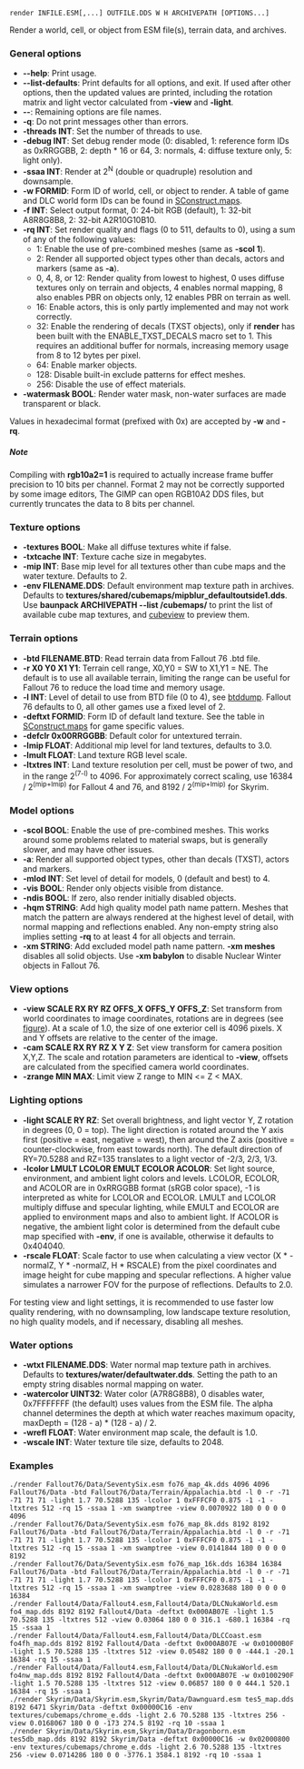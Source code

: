     render INFILE.ESM[,...] OUTFILE.DDS W H ARCHIVEPATH [OPTIONS...]

Render a world, cell, or object from ESM file(s), terrain data, and archives.

### General options

* **--help**: Print usage.
* **--list-defaults**: Print defaults for all options, and exit. If used after other options, then the updated values are printed, including the rotation matrix and light vector calculated from **-view** and **-light**.
* **--**: Remaining options are file names.
* **-q**: Do not print messages other than errors.
* **-threads INT**: Set the number of threads to use.
* **-debug INT**: Set debug render mode (0: disabled, 1: reference form IDs as 0xRRGGBB, 2: depth \* 16 or 64, 3: normals, 4: diffuse texture only, 5: light only).
* **-ssaa INT**: Render at 2<sup>N</sup> (double or quadruple) resolution and downsample.
* **-w FORMID**: Form ID of world, cell, or object to render. A table of game and DLC world form IDs can be found in [SConstruct.maps](../SConstruct.maps).
* **-f INT**: Select output format, 0: 24-bit RGB (default), 1: 32-bit A8R8G8B8, 2: 32-bit A2R10G10B10.
* **-rq INT**: Set render quality and flags (0 to 511, defaults to 0), using a sum of any of the following values:
  * 1: Enable the use of pre-combined meshes (same as **-scol 1**).
  * 2: Render all supported object types other than decals, actors and markers (same as **-a**).
  * 0, 4, 8, or 12: Render quality from lowest to highest, 0 uses diffuse textures only on terrain and objects, 4 enables normal mapping, 8 also enables PBR on objects only, 12 enables PBR on terrain as well.
  * 16: Enable actors, this is only partly implemented and may not work correctly.
  * 32: Enable the rendering of decals (TXST objects), only if **render** has been built with the ENABLE\_TXST\_DECALS macro set to 1. This requires an additional buffer for normals, increasing memory usage from 8 to 12 bytes per pixel.
  * 64: Enable marker objects.
  * 128: Disable built-in exclude patterns for effect meshes.
  * 256: Disable the use of effect materials.
* **-watermask BOOL**: Render water mask, non-water surfaces are made transparent or black.

Values in hexadecimal format (prefixed with 0x) are accepted by **-w** and **-rq**.

##### Note

Compiling with **rgb10a2=1** is required to actually increase frame buffer precision to 10 bits per channel. Format 2 may not be correctly supported by some image editors, The GIMP can open RGB10A2 DDS files, but currently truncates the data to 8 bits per channel.

### Texture options

* **-textures BOOL**: Make all diffuse textures white if false.
* **-txtcache INT**: Texture cache size in megabytes.
* **-mip INT**: Base mip level for all textures other than cube maps and the water texture. Defaults to 2.
* **-env FILENAME.DDS**: Default environment map texture path in archives. Defaults to **textures/shared/cubemaps/mipblur_defaultoutside1.dds**. Use **baunpack ARCHIVEPATH --list /cubemaps/** to print the list of available cube map textures, and [cubeview](cubeview.md) to preview them.

### Terrain options

* **-btd FILENAME.BTD**: Read terrain data from Fallout 76 .btd file.
* **-r X0 Y0 X1 Y1**: Terrain cell range, X0,Y0 = SW to X1,Y1 = NE. The default is to use all available terrain, limiting the range can be useful for Fallout 76 to reduce the load time and memory usage.
* **-l INT**: Level of detail to use from BTD file (0 to 4), see [btddump](btddump.md). Fallout 76 defaults to 0, all other games use a fixed level of 2.
* **-deftxt FORMID**: Form ID of default land texture. See the table in [SConstruct.maps](../SConstruct.maps) for game specific values.
* **-defclr 0x00RRGGBB**: Default color for untextured terrain.
* **-lmip FLOAT**: Additional mip level for land textures, defaults to 3.0.
* **-lmult FLOAT**: Land texture RGB level scale.
* **-ltxtres INT**: Land texture resolution per cell, must be power of two, and in the range 2<sup>(7-l)</sup> to 4096. For approximately correct scaling, use 16384 / 2<sup>(mip+lmip)</sup> for Fallout 4 and 76, and 8192 / 2<sup>(mip+lmip)</sup> for Skyrim.

### Model options

* **-scol BOOL**: Enable the use of pre-combined meshes. This works around some problems related to material swaps, but is generally slower, and may have other issues.
* **-a**: Render all supported object types, other than decals (TXST), actors and markers.
* **-mlod INT**: Set level of detail for models, 0 (default and best) to 4.
* **-vis BOOL**: Render only objects visible from distance.
* **-ndis BOOL**: If zero, also render initially disabled objects.
* **-hqm STRING**: Add high quality model path name pattern. Meshes that match the pattern are always rendered at the highest level of detail, with normal mapping and reflections enabled. Any non-empty string also implies setting **-rq** to at least 4 for all objects and terrain.
* **-xm STRING**: Add excluded model path name pattern. **-xm meshes** disables all solid objects. Use **-xm babylon** to disable Nuclear Winter objects in Fallout 76.

### View options

* **-view SCALE RX RY RZ OFFS_X OFFS_Y OFFS_Z**: Set transform from world coordinates to image coordinates, rotations are in degrees (see [figure](view.png)). At a scale of 1.0, the size of one exterior cell is 4096 pixels. X and Y offsets are relative to the center of the image.
* **-cam SCALE RX RY RZ X Y Z**: Set view transform for camera position X,Y,Z. The scale and rotation parameters are identical to **-view**, offsets are calculated from the specified camera world coordinates.
* **-zrange MIN MAX**: Limit view Z range to MIN <= Z < MAX.

### Lighting options

* **-light SCALE RY RZ**: Set overall brightness, and light vector Y, Z rotation in degrees (0, 0 = top). The light direction is rotated around the Y axis first (positive = east, negative = west), then around the Z axis (positive = counter-clockwise, from east towards north). The default direction of RY=70.5288 and RZ=135 translates to a light vector of -2/3, 2/3, 1/3.
* **-lcolor LMULT LCOLOR EMULT ECOLOR ACOLOR**: Set light source, environment, and ambient light colors and levels. LCOLOR, ECOLOR, and ACOLOR are in 0xRRGGBB format (sRGB color space), -1 is interpreted as white for LCOLOR and ECOLOR. LMULT and LCOLOR multiply diffuse and specular lighting, while EMULT and ECOLOR are applied to environment maps and also to ambient light. If ACOLOR is negative, the ambient light color is determined from the default cube map specified with **-env**, if one is available, otherwise it defaults to 0x404040.
* **-rscale FLOAT**: Scale factor to use when calculating a view vector (X \* -normalZ, Y \* -normalZ, H \* RSCALE) from the pixel coordinates and image height for cube mapping and specular reflections. A higher value simulates a narrower FOV for the purpose of reflections. Defaults to 2.0.

For testing view and light settings, it is recommended to use faster low quality rendering, with no downsampling, low landscape texture resolution, no high quality models, and if necessary, disabling all meshes.

### Water options

* **-wtxt FILENAME.DDS**: Water normal map texture path in archives. Defaults to **textures/water/defaultwater.dds**. Setting the path to an empty string disables normal mapping on water.
* **-watercolor UINT32**: Water color (A7R8G8B8), 0 disables water, 0x7FFFFFFF (the default) uses values from the ESM file. The alpha channel determines the depth at which water reaches maximum opacity, maxDepth = (128 - a) \* (128 - a) / 2.
* **-wrefl FLOAT**: Water environment map scale, the default is 1.0.
* **-wscale INT**: Water texture tile size, defaults to 2048.

### Examples

    ./render Fallout76/Data/SeventySix.esm fo76_map_4k.dds 4096 4096 Fallout76/Data -btd Fallout76/Data/Terrain/Appalachia.btd -l 0 -r -71 -71 71 71 -light 1.7 70.5288 135 -lcolor 1 0xFFFCF0 0.875 -1 -1 -ltxtres 512 -rq 15 -ssaa 1 -xm swamptree -view 0.0070922 180 0 0 0 0 4096
    ./render Fallout76/Data/SeventySix.esm fo76_map_8k.dds 8192 8192 Fallout76/Data -btd Fallout76/Data/Terrain/Appalachia.btd -l 0 -r -71 -71 71 71 -light 1.7 70.5288 135 -lcolor 1 0xFFFCF0 0.875 -1 -1 -ltxtres 512 -rq 15 -ssaa 1 -xm swamptree -view 0.0141844 180 0 0 0 0 8192
    ./render Fallout76/Data/SeventySix.esm fo76_map_16k.dds 16384 16384 Fallout76/Data -btd Fallout76/Data/Terrain/Appalachia.btd -l 0 -r -71 -71 71 71 -light 1.7 70.5288 135 -lcolor 1 0xFFFCF0 0.875 -1 -1 -ltxtres 512 -rq 15 -ssaa 1 -xm swamptree -view 0.0283688 180 0 0 0 0 16384
    ./render Fallout4/Data/Fallout4.esm,Fallout4/Data/DLCNukaWorld.esm fo4_map.dds 8192 8192 Fallout4/Data -deftxt 0x000AB07E -light 1.5 70.5288 135 -ltxtres 512 -view 0.03064 180 0 0 316.1 -680.1 16384 -rq 15 -ssaa 1
    ./render Fallout4/Data/Fallout4.esm,Fallout4/Data/DLCCoast.esm fo4fh_map.dds 8192 8192 Fallout4/Data -deftxt 0x000AB07E -w 0x01000B0F -light 1.5 70.5288 135 -ltxtres 512 -view 0.05482 180 0 0 -444.1 -20.1 16384 -rq 15 -ssaa 1
    ./render Fallout4/Data/Fallout4.esm,Fallout4/Data/DLCNukaWorld.esm fo4nw_map.dds 8192 8192 Fallout4/Data -deftxt 0x000AB07E -w 0x0100290F -light 1.5 70.5288 135 -ltxtres 512 -view 0.06857 180 0 0 444.1 520.1 16384 -rq 15 -ssaa 1
    ./render Skyrim/Data/Skyrim.esm,Skyrim/Data/Dawnguard.esm tes5_map.dds 8192 6471 Skyrim/Data -deftxt 0x00000C16 -env textures/cubemaps/chrome_e.dds -light 2.6 70.5288 135 -ltxtres 256 -view 0.0168067 180 0 0 -173 274.5 8192 -rq 10 -ssaa 1
    ./render Skyrim/Data/Skyrim.esm,Skyrim/Data/Dragonborn.esm tes5db_map.dds 8192 8192 Skyrim/Data -deftxt 0x00000C16 -w 0x02000800 -env textures/cubemaps/chrome_e.dds -light 2.6 70.5288 135 -ltxtres 256 -view 0.0714286 180 0 0 -3776.1 3584.1 8192 -rq 10 -ssaa 1

